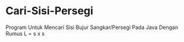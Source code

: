 # Cari-Sisi-Persegi
Program Untuk Mencari Sisi Bujur Sangkar/Persegi Pada Java
Dengan Rumus L = s x s
